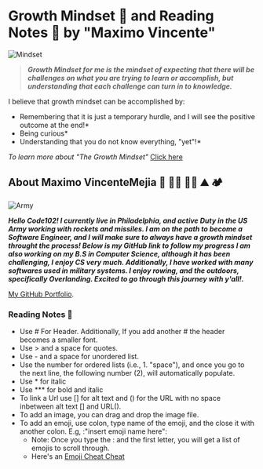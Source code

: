    # Growth Mindset 🧠 and Reading Notes 📖 by "Maximo Vincente"

![Mindset](https://user-images.githubusercontent.com/103771906/182227987-20cfba6c-b11a-467b-82b5-7864a624e54c.jpeg)

> ***Growth Mindset for me is the mindset of expecting that there will be challenges on what you are trying to learn or accomplish, but understanding that each challenge can turn in to knowledge.*** 




I believe that growth mindset can be accomplished by:

- Remembering that it is just a temporary hurdle, and I will see the positive outcome at the end!*
- Being curious*
- Understanding that you do not know everything, "yet"!*

*To learn more about "The Growth Mindset"* [Click here](https://codefellows.github.io/common_curriculum/career_coaching/common/professional-competencies) 




## About Maximo VincenteMejia  🚀 👨‍💻 🚣‍♂️ ⛰️ 🏕️
![Army](https://user-images.githubusercontent.com/103771906/182265368-b468a297-35e7-43de-800a-8a25b149c09a.jpg)


***Hello Code102! I currently live in Philadelphia, and active Duty in the US Army working with rockets and missiles. I am on the path to become a Software Engineer, and I will make sure to always have a growth mindset throught the process! Below is my GitHub link to follow my progress I am also working on my B.S in Computer Science, although it has been challenging, I enjoy CS very much. Additionally, I have worked with many softwares used in military systems. I enjoy rowing, and the outdoors, specifically Overlanding. Excited to go through this journey with y'all!.***

[My GitHub Portfolio](https://github.com/MaximoVincente/).


### Reading Notes 📖

- Use # For Header. Additionally, If you add another # the header becomes a smaller font.
- Use > and a space for quotes.
- Use - and a space for unordered list.
- Use the number for ordered lists (i.e., 1. "space"), and once you go to the next line, the following number (2), will automatically populate. 
- Use * for italic
- Use *** for bold and italic
- To link a Url use [] for alt text and () for the URL with no space inbetween alt text [] and URL().
- To add an image, you can drag and drop the image file. 
- To add an emoji, use colon, type name of the emoji, and the close it with another colon. E.g, :"insert emoji name here": 
   - Note: Once you type the : and the first letter, you will get a list of emojis to scroll through. 
   - Here's an [Emoji Cheat Cheat](https://github.com/ikatyang/emoji-cheat-sheet/blob/master/README.md)



